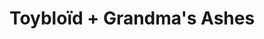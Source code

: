 ---
layout: post
category: concert
title: Toybloïd + Grandma's Ashes
artists: 
- Toybloïd
- Grandma's Ashes
place: 
- La Maroquinerie
country: France
city: Paris
---
